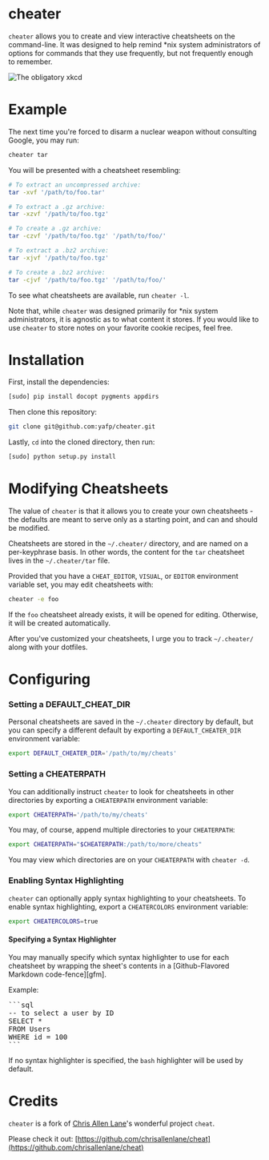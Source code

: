 cheater
=====
`cheater` allows you to create and view interactive cheatsheets on the
command-line. It was designed to help remind \*nix system administrators of
options for commands that they use frequently, but not frequently enough to
remember.

![The obligatory xkcd](http://imgs.xkcd.com/comics/tar.png 'The obligatory xkcd')


# Example

The next time you're forced to disarm a nuclear weapon without consulting
Google, you may run:

```sh
cheater tar
```

You will be presented with a cheatsheet resembling:

```sh
# To extract an uncompressed archive:
tar -xvf '/path/to/foo.tar'

# To extract a .gz archive:
tar -xzvf '/path/to/foo.tgz'

# To create a .gz archive:
tar -czvf '/path/to/foo.tgz' '/path/to/foo/'

# To extract a .bz2 archive:
tar -xjvf '/path/to/foo.tgz'

# To create a .bz2 archive:
tar -cjvf '/path/to/foo.tgz' '/path/to/foo/'
```

To see what cheatsheets are available, run `cheater -l`.

Note that, while `cheater` was designed primarily for \*nix system administrators,
it is agnostic as to what content it stores. If you would like to use `cheater`
to store notes on your favorite cookie recipes, feel free.


# Installation

First, install the dependencies:

```sh
[sudo] pip install docopt pygments appdirs
```

Then clone this repository:
```sh
git clone git@github.com:yafp/cheater.git
```

Lastly, `cd` into the cloned directory, then run:

```sh
[sudo] python setup.py install
```



# Modifying Cheatsheets

The value of `cheater` is that it allows you to create your own cheatsheets - the
defaults are meant to serve only as a starting point, and can and should be
modified.

Cheatsheets are stored in the `~/.cheater/` directory, and are named on a
per-keyphrase basis. In other words, the content for the `tar` cheatsheet lives
in the `~/.cheater/tar` file.

Provided that you have a `CHEAT_EDITOR`, `VISUAL`, or `EDITOR` environment
variable set, you may edit cheatsheets with:

```sh
cheater -e foo
```

If the `foo` cheatsheet already exists, it will be opened for editing.
Otherwise, it will be created automatically.

After you've customized your cheatsheets, I urge you to track `~/.cheater/` along
with your dotfiles.


# Configuring

### Setting a DEFAULT_CHEAT_DIR
Personal cheatsheets are saved in the `~/.cheater` directory by default, but you
can specify a different default by exporting a `DEFAULT_CHEATER_DIR` environment
variable:

```sh
export DEFAULT_CHEATER_DIR='/path/to/my/cheats'
```

### Setting a CHEATERPATH
You can additionally instruct `cheater` to look for cheatsheets in other
directories by exporting a `CHEATERPATH` environment variable:

```sh
export CHEATERPATH='/path/to/my/cheats'
```

You may, of course, append multiple directories to your `CHEATERPATH`:

```sh
export CHEATERPATH="$CHEATERPATH:/path/to/more/cheats"
```

You may view which directories are on your `CHEATERPATH` with `cheater -d`.

### Enabling Syntax Highlighting
`cheater` can optionally apply syntax highlighting to your cheatsheets. To enable
syntax highlighting, export a `CHEATERCOLORS` environment variable:

```sh
export CHEATERCOLORS=true
```

#### Specifying a Syntax Highlighter
You may manually specify which syntax highlighter to use for each cheatsheet by
wrapping the sheet's contents in a [Github-Flavored Markdown code-fence][gfm].

Example:

<pre>
```sql
-- to select a user by ID
SELECT *
FROM Users
WHERE id = 100
```
</pre>

If no syntax highlighter is specified, the `bash` highlighter will be used by
default.



# Credits

`cheater` is a fork of [Chris Allen Lane](https://github.com/chrisallenlane)'s wonderful project `cheat`.

Please check it out: [https://github.com/chrisallenlane/cheat](https://github.com/chrisallenlane/cheat)
